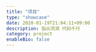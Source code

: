 ```yaml
---
title: "项目"
type: "showcase"
date: 2020-01-19T21:04:11+09:00
description: 指尖流淌 代码千行 
category: project
enableBio: false
---
```

